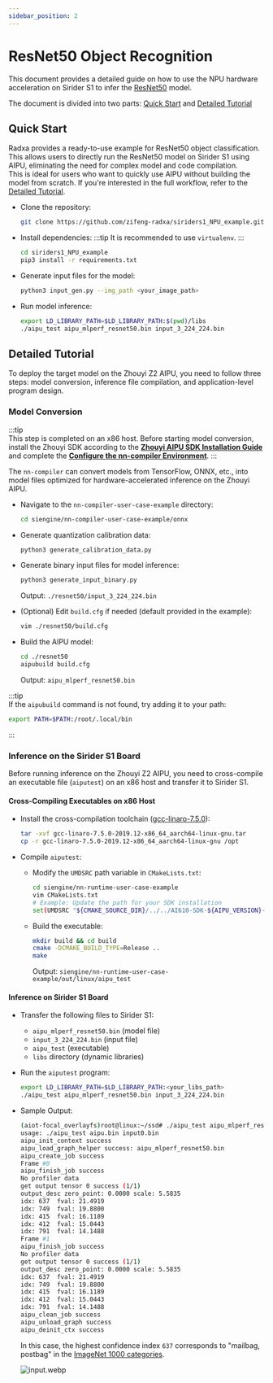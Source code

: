 ```yaml
---
sidebar_position: 2
---
```


# ResNet50 Object Recognition

This document provides a detailed guide on how to use the NPU hardware acceleration on Sirider S1 to infer the [ResNet50](https://github.com/mlcommons/inference) model.

The document is divided into two parts: [Quick Start](#quick-start) and [Detailed Tutorial](#detailed-tutorial)

## Quick Start

Radxa provides a ready-to-use example for ResNet50 object classification. This allows users to directly run the ResNet50 model on Sirider S1 using AIPU, eliminating the need for complex model and code compilation.  
This is ideal for users who want to quickly use AIPU without building the model from scratch. If you're interested in the full workflow, refer to the [Detailed Tutorial](#detailed-tutorial).

- Clone the repository:
  ```bash
  git clone https://github.com/zifeng-radxa/siriders1_NPU_example.git
  ```
- Install dependencies:
  :::tip
  It is recommended to use `virtualenv`.
  :::
  ```bash
  cd siriders1_NPU_example
  pip3 install -r requirements.txt
  ```
- Generate input files for the model:

  ```bash
  python3 input_gen.py --img_path <your_image_path>
  ```

- Run model inference:
  ```bash
  export LD_LIBRARY_PATH=$LD_LIBRARY_PATH:$(pwd)/libs
  ./aipu_test aipu_mlperf_resnet50.bin input_3_224_224.bin
  ```

## Detailed Tutorial

To deploy the target model on the Zhouyi Z2 AIPU, you need to follow three steps: model conversion, inference file compilation, and application-level program design.

### Model Conversion

:::tip  
This step is completed on an x86 host. Before starting model conversion, install the Zhouyi SDK according to the [**Zhouyi AIPU SDK Installation Guide**](./zhouyi_npu#zhouyi-aipu-sdk-installation-guide) and complete the [**Configure the nn-compiler Environment**](./zhouyi_npu#configure-the-nn-compiler-environment).
:::

The `nn-compiler` can convert models from TensorFlow, ONNX, etc., into model files optimized for hardware-accelerated inference on the Zhouyi AIPU.

- Navigate to the `nn-compiler-user-case-example` directory:

  ```bash
  cd siengine/nn-compiler-user-case-example/onnx
  ```

- Generate quantization calibration data:

  ```bash
  python3 generate_calibration_data.py
  ```

- Generate binary input files for model inference:

  ```bash
  python3 generate_input_binary.py
  ```

  Output: `./resnet50/input_3_224_224.bin`

- (Optional) Edit `build.cfg` if needed (default provided in the example):

  ```bash
  vim ./resnet50/build.cfg
  ```

- Build the AIPU model:
  ```bash
  cd ./resnet50
  aipubuild build.cfg
  ```
  Output: `aipu_mlperf_resnet50.bin`

:::tip  
If the `aipubuild` command is not found, try adding it to your path:

```bash
export PATH=$PATH:/root/.local/bin
```

:::

### Inference on the Sirider S1 Board

Before running inference on the Zhouyi Z2 AIPU, you need to cross-compile an executable file (`aiputest`) on an x86 host and transfer it to Sirider S1.

#### Cross-Compiling Executables on x86 Host

- Install the cross-compilation toolchain ([gcc-linaro-7.5.0](https://releases.linaro.org/components/toolchain/binaries/latest-7/aarch64-linux-gnu/)):

  ```bash
  tar -xvf gcc-linaro-7.5.0-2019.12-x86_64_aarch64-linux-gnu.tar
  cp -r gcc-linaro-7.5.0-2019.12-x86_64_aarch64-linux-gnu /opt
  ```

- Compile `aiputest`:

  - Modify the `UMDSRC` path variable in `CMakeLists.txt`:

    ```bash
    cd siengine/nn-runtime-user-case-example
    vim CMakeLists.txt
    # Example: Update the path for your SDK installation
    set(UMDSRC "${CMAKE_SOURCE_DIR}/../../AI610-SDK-${AIPU_VERSION}-AIoT/Linux-driver/driver/umd")
    ```

  - Build the executable:
    ```bash
    mkdir build && cd build
    cmake -DCMAKE_BUILD_TYPE=Release ..
    make
    ```
    Output: `siengine/nn-runtime-user-case-example/out/linux/aipu_test`

#### Inference on Sirider S1 Board

- Transfer the following files to Sirider S1:

  - `aipu_mlperf_resnet50.bin` (model file)
  - `input_3_224_224.bin` (input file)
  - `aipu_test` (executable)
  - `libs` directory (dynamic libraries)

- Run the `aiputest` program:

  ```bash
  export LD_LIBRARY_PATH=$LD_LIBRARY_PATH:<your_libs_path>
  ./aipu_test aipu_mlperf_resnet50.bin input_3_224_224.bin
  ```

- Sample Output:

  ```bash
  (aiot-focal_overlayfs)root@linux:~/ssd# ./aipu_test aipu_mlperf_resnet50.bin input_3_224_224.bin
  usage: ./aipu_test aipu.bin input0.bin
  aipu_init_context success
  aipu_load_graph_helper success: aipu_mlperf_resnet50.bin
  aipu_create_job success
  Frame #0
  aipu_finish_job success
  No profiler data
  get output tensor 0 success (1/1)
  output_desc zero_point: 0.0000 scale: 5.5835
  idx: 637  fval: 21.4919
  idx: 749  fval: 19.8800
  idx: 415  fval: 16.1189
  idx: 412  fval: 15.0443
  idx: 791  fval: 14.1488
  Frame #1
  aipu_finish_job success
  No profiler data
  get output tensor 0 success (1/1)
  output_desc zero_point: 0.0000 scale: 5.5835
  idx: 637  fval: 21.4919
  idx: 749  fval: 19.8800
  idx: 415  fval: 16.1189
  idx: 412  fval: 15.0443
  idx: 791  fval: 14.1488
  aipu_clean_job success
  aipu_unload_graph success
  aipu_deinit_ctx success
  ```

  In this case, the highest confidence index `637` corresponds to "mailbag, postbag" in the [ImageNet 1000 categories](https://gist.github.com/yrevar/942d3a0ac09ec9e5eb3a).

  ![input.webp](/img/sirider/s1/aipu_1.webp)
